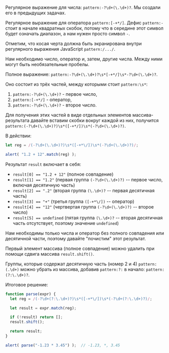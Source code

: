 Регулярное выражение для числа: `pattern:-?\d+(\.\d+)?`. Мы создали его в предыдущих задачах.

Регулярное выражение для оператора `pattern:[-+*/]`. Дефис `pattern:-` стоит в начале квадратных скобок, потому что в середине этот символ будет означать диапазон, а нам нужен просто символ `-`.

Отметим, что косая черта должна быть экранирована внутри регулярного выражения JavaScript `pattern:/.../`.

Нам необходимо число, оператор и, затем, другие числа. Между ними могут быть необязательные пробелы.

Полное выражение: `pattern:-?\d+(\.\d+)?\s*[-+*/]\s*-?\d+(\.\d+)?`.

Оно состоит из трёх частей, между которыми стоит `pattern:\s*`:
1. `pattern:-?\d+(\.\d+)?` - первое число,
1. `pattern:[-+*/]` - оператор,
1. `pattern:-?\d+(\.\d+)?` - второе число.

Для получения этих частей в виде отдельных элементов массива-результата давайте вставим скобки вокруг каждой из них, получится `pattern:(-?\d+(\.\d+)?)\s*([-+*/])\s*(-?\d+(\.\d+)?)`.

В действии:

```js run
let reg = /(-?\d+(\.\d+)?)\s*([-+*\/])\s*(-?\d+(\.\d+)?)/;

alert( "1.2 + 12".match(reg) );
```

Результат `result` включает в себя:

- `result[0] == "1.2 + 12"` (полное совпадение)
- `result[1] == "1.2"` (первая группа `(-?\d+(\.\d+)?)` -- первое число, включая десятичную часть)
- `result[2] == ".2"` (вторая группа `(\.\d+)?` -- первая десятичная часть)
- `result[3] == "+"` (третья группа `([-+*\/])` -- оператор)
- `result[4] == "12"` (чертвертая группа `(-?\d+(\.\d+)?)` -- второе число)
- `result[5] == undefined` (пятая группа `(\.\d+)?` -- вторая десятичная часть отсутствует, поэтому значение `undefined`)

Нам необходимы только числа и оператор без полного совпадения или десятичной части, поэтому давайте "почистим" этот результат.

Первый элемент массива (полное совпадение) можно удалить при помощи сдвига массива `result.shift()`.

Группы, которые содержат десятичную часть (номер 2 и 4) `pattern:(.\d+)` можно убрать из массива, добавив `pattern:?:` в начало: `pattern:(?:\.\d+)?`.

Итоговое решение:

```js run
function parse(expr) {
  let reg = /(-?\d+(?:\.\d+)?)\s*([-+*\/])\s*(-?\d+(?:\.\d+)?)/;

  let result = expr.match(reg);

  if (!result) return [];
  result.shift();

  return result;
}

alert( parse("-1.23 * 3.45") );  // -1.23, *, 3.45
```

